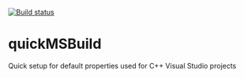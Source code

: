 [![Build status](https://ci.appveyor.com/api/projects/status/s2a3dsli0hbbtmt9/branch/master?svg=true)](https://ci.appveyor.com/project/tmiguelf/quickmsbuild/branch/master)

# quickMSBuild
Quick setup for default properties used for C++ Visual Studio projects
